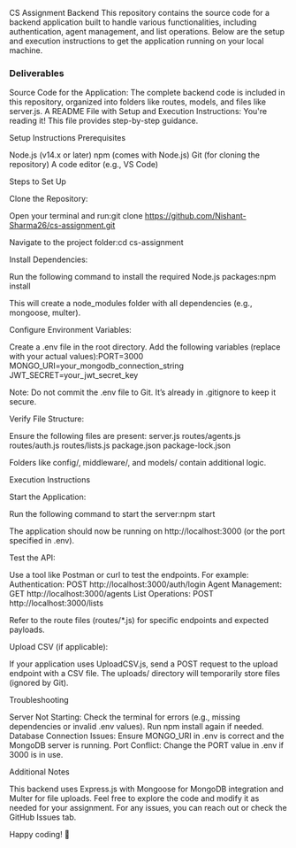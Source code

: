 CS Assignment Backend
This repository contains the source code for a backend application built to handle various functionalities, including authentication, agent management, and list operations. Below are the setup and execution instructions to get the application running on your local machine.
### Deliverables

Source Code for the Application: The complete backend code is included in this repository, organized into folders like routes, models, and files like server.js.
A README File with Setup and Execution Instructions: You're reading it! This file provides step-by-step guidance.

Setup Instructions
Prerequisites

Node.js (v14.x or later)
npm (comes with Node.js)
Git (for cloning the repository)
A code editor (e.g., VS Code)

Steps to Set Up

Clone the Repository:

Open your terminal and run:git clone https://github.com/Nishant-Sharma26/cs-assignment.git


Navigate to the project folder:cd cs-assignment




Install Dependencies:

Run the following command to install the required Node.js packages:npm install


This will create a node_modules folder with all dependencies (e.g., mongoose, multer).


Configure Environment Variables:

Create a .env file in the root directory.
Add the following variables (replace with your actual values):PORT=3000
MONGO_URI=your_mongodb_connection_string
JWT_SECRET=your_jwt_secret_key


Note: Do not commit the .env file to Git. It’s already in .gitignore to keep it secure.


Verify File Structure:

Ensure the following files are present:
server.js
routes/agents.js
routes/auth.js
routes/lists.js
package.json
package-lock.json


Folders like config/, middleware/, and models/ contain additional logic.



Execution Instructions

Start the Application:

Run the following command to start the server:npm start


The application should now be running on http://localhost:3000 (or the port specified in .env).


Test the API:

Use a tool like Postman or curl to test the endpoints. For example:
Authentication: POST http://localhost:3000/auth/login
Agent Management: GET http://localhost:3000/agents
List Operations: POST http://localhost:3000/lists


Refer to the route files (routes/*.js) for specific endpoints and expected payloads.


Upload CSV (if applicable):

If your application uses UploadCSV.js, send a POST request to the upload endpoint with a CSV file. The uploads/ directory will temporarily store files (ignored by Git).



Troubleshooting

Server Not Starting: Check the terminal for errors (e.g., missing dependencies or invalid .env values). Run npm install again if needed.
Database Connection Issues: Ensure MONGO_URI in .env is correct and the MongoDB server is running.
Port Conflict: Change the PORT value in .env if 3000 is in use.

Additional Notes

This backend uses Express.js with Mongoose for MongoDB integration and Multer for file uploads.
Feel free to explore the code and modify it as needed for your assignment.
For any issues, you can reach out or check the GitHub Issues tab.

Happy coding! 🚀
